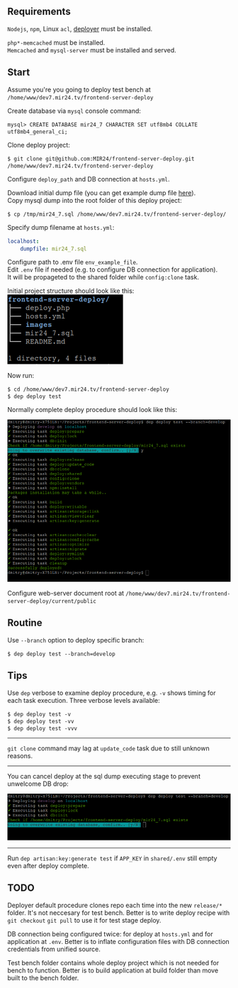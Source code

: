 
## Requirements
`Nodejs`, `npm`, Linux `acl`, [deployer](https://deployer.org/docs/installation) must be installed.

`php*-memcached` must be installed.<br>
`Memcached` and `mysql-server` must be installed and served.

## Start
Assume you're you going to deploy test bench at `/home/www/dev7.mir24.tv/frontend-server-deploy`

Create database via `mysql` console command:
```mysql
mysql> CREATE DATABASE mir24_7 CHARACTER SET utf8mb4 COLLATE utf8mb4_general_ci;
```
Clone deploy project:
```
$ git clone git@github.com:MIR24/frontend-server-deploy.git /home/www/dev7.mir24.tv/frontend-server-deploy
```
Configure `deploy_path` and DB connection at `hosts.yml`.<br>

Download initial dump file (you can get example dump file [here](https://drive.google.com/open?id=1L2vvkscPZYIWjAU8QA_TtN3wbay4Yi3A)).<br>
Copy mysql dump into the root folder of this deploy project:
```
$ cp /tmp/mir24_7.sql /home/www/dev7.mir24.tv/frontend-server-deploy/
```
Specify dump filename at `hosts.yml`:
```yml
localhost:
    dumpfile: mir24_7.sql
```

Configure path to .env file `env_example_file`.<br>
Edit `.env` file if needed (e.g. to configure DB connection for application).<br>
It will be propageted to the shared folder while `config:clone` task.

Initial project structure should look like this:<br>
![Deploy procedure](https://raw.githubusercontent.com/MIR24/frontend-server-deploy/master/images/deploy_procedure_3.png "Deploy procedure")

Now run:
```
$ cd /home/www/dev7.mir24.tv/frontend-server-deploy
$ dep deploy test
```

Normally complete deploy procedure should look like this:

![Deploy procedure](https://raw.githubusercontent.com/MIR24/frontend-server-deploy/master/images/deploy_procedure.png "Deploy procedure")

Configure web-server document root at `/home/www/dev7.mir24.tv/frontend-server-deploy/current/public`

## Routine
Use `--branch` option to deploy specific branch:
```
$ dep deploy test --branch=develop
```

## Tips
Use `dep` verbose to examine deploy procedure, e.g. `-v` shows timing for each task execution.
Three verbose levels available:
```
$ dep deploy test -v
$ dep deploy test -vv
$ dep deploy test -vvv
```
________

`git clone` command may lag at `update_code` task due to still unknown reasons.
________

You can cancel deploy at the sql dump executing stage to prevent unwelcome DB drop:

![Deploy procedure](https://raw.githubusercontent.com/MIR24/frontend-server-deploy/master/images/deploy_procedure_2.png "Deploy procedure")

________

Run `dep artisan:key:generate test` if `APP_KEY` in `shared/.env` still empty even after deploy complete.

## TODO
Deployer default procedure clones repo each time into the new `release/*` folder. 
It's not neccesary for test bench.
Better is to write deploy recipe with `git checkout` `git pull` to use it for test stage deploy.

DB connection being configured twice: for deploy at `hosts.yml` and for application at `.env`. Better is to inflate configuration files with DB connection credentials from unified source.

Test bench folder contains whole deploy project which is not needed for bench to function.
Better is to build application at build folder than move built to the bench folder.
